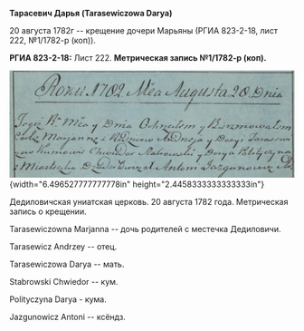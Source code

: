 **Тарасевич Дарья (Tarasewiczowa Darya)**

20 августа 1782г -- крещение дочери Марьяны (РГИА 823-2-18, лист 222,
№1/1782-р (коп)).

**РГИА 823-2-18:** Лист 222. **Метрическая запись №1/1782-р (коп).**

![](./media/f26477d19d84c8c677be7174f595541281ef8721.png){width="6.496527777777778in"
height="2.4458333333333333in"}

Дедиловичская униатская церковь. 20 августа 1782 года. Метрическая
запись о крещении.

Tarasewiczowna Marjanna -- дочь родителей с местечка Дедиловичи.

Tarasewicz Andrzey -- отец.

Tarasewiczowa Darya -- мать.

Stabrowski Chwiedor -- кум.

Polityczyna Darya - кума.

Jazgunowicz Antoni -- ксёндз.
